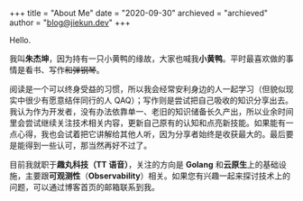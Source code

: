 +++
title = "About Me"
date = "2020-09-30"
archieved = "archieved"
author = "blog@jiekun.dev"
+++

Hello.

我叫**朱杰坤**，因为持有一只小黄鸭的缘故，大家也喊我**小黄鸭**。平时最喜欢做的事情是看书、写作~~和弹钢琴~~。

阅读是一个可以终身受益的习惯，所以我会经常安利身边的人一起学习（但貌似现实中很少有愿意结伴同行的人 QAQ）；写作则是尝试把自己吸收的知识分享出去。我认为作为开发者，没有办法依靠单一、老旧的知识储备长久产出，所以业余时间里会尝试继续关注技术相关内容，更新自己原有的认知和点亮新技能。如果能有一点心得，我也会试着把它讲解给其他人听，因为分享者始终是收获最大的。最后要是能得到一些认可，那当然再好不过了。

目前我就职于**趣丸科技（TT 语音）**，关注的方向是 **Golang** 和**云原生**上的基础设施，主要跟**可观测性**（**Observability**）相关。如果您有兴趣一起来探讨技术上的问题，可以通过博客首页的邮箱联系到我。
